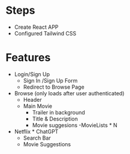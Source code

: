 # Steps
- Create React APP
- Configured Tailwind CSS

# Features
- Login/Sign Up
    - Sign In /Sign Up Form
    - Redirect to Browse Page
- Browse (only loads after user authenticated)
    - Header
    - Main Movie
        - Trailer in background
        - Title & Description
        - Movie suggesions
            -MovieLists * N
- Netflix * ChatGPT
    - Search Bar
    - Movie Suggestions
